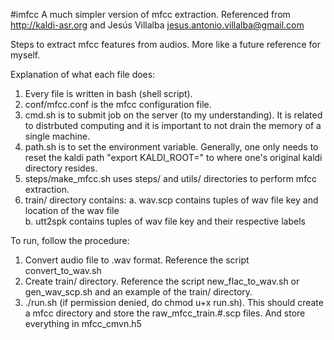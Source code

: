 #imfcc
A much simpler version of mfcc extraction. Referenced from http://kaldi-asr.org and Jesús Villalba <jesus.antonio.villalba@gmail.com>

Steps to extract mfcc features from audios. More like a future reference for myself.

Explanation of what each file does: 
1. Every file is written in bash (shell script).  
2. conf/mfcc.conf is the mfcc configuration file. 
3. cmd.sh is to submit job on the server (to my understanding). It is related to distrbuted computing and it is important to not drain the memory of a single machine. 
4. path.sh is to set the environment variable. Generally, one only needs to reset the kaldi path "export KALDI_ROOT=" to where one's original kaldi directory resides.  
5. steps/make_mfcc.sh uses steps/ and utils/ directories to perform mfcc extraction.
6. train/ directory contains: 
	a. wav.scp contains tuples of wav file key and location of the wav file  
	b. utt2spk contains tuples of wav file key and their respective labels 

To run, follow the procedure: 
1. Convert audio file to .wav format. Reference the script convert_to_wav.sh 
2. Create train/ directory. Reference the script new_flac_to_wav.sh or gen_wav_scp.sh and an example of the train/ directory.
3. ./run.sh (if permission denied, do chmod u+x run.sh). This should create a mfcc directory and store the raw_mfcc_train.#.scp files. And store everything in mfcc_cmvn.h5
  
 
